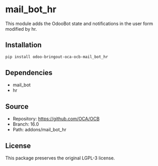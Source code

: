# mail_bot_hr

This module adds the OdooBot state and notifications in the user form modified by hr.

## Installation

```bash
pip install odoo-bringout-oca-ocb-mail_bot_hr
```

## Dependencies

- mail_bot
- hr

## Source

- Repository: https://github.com/OCA/OCB
- Branch: 16.0
- Path: addons/mail_bot_hr

## License

This package preserves the original LGPL-3 license.

